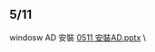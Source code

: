 ## 5/11
windosw AD 安裝 [0511 安裝AD.pptx](https://github.com/s108000389/Windows-Server/files/6456390/0511.AD.pptx) \
